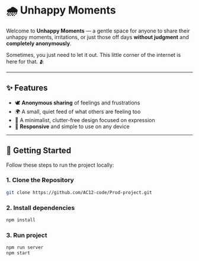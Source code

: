 # 🌧️ Unhappy Moments

Welcome to **Unhappy Moments** — a gentle space for anyone to share their unhappy moments, irritations, or just those off days **without judgment** and **completely anonymously**.

Sometimes, you just need to let it out. This little corner of the internet is here for that. 🫂

---

## ✨ Features

- 🕊️ **Anonymous sharing** of feelings and frustrations  
- 🌍 A small, quiet feed of what others are feeling too  
- 💬 A minimalist, clutter-free design focused on expression  
- 📱 **Responsive** and simple to use on any device  

---

## 🚀 Getting Started

Follow these steps to run the project locally:

### 1. Clone the Repository

```bash
git clone https://github.com/AC12-code/Prod-project.git
```


### 2. Install dependencies

```bash
npm install
```

### 3. Run project

```bash
npm run server
npm start
```

